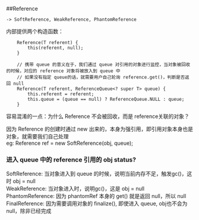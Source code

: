 ##Reference 
    
    -> SoftReference, WeakReference, PhantomReference

内部提供两个构造函数：

```
    Reference(T referent) {
        this(referent, null);
    }
    
    // 携带 queue 的意义在于，我们通过 queue 对引用的对象进行监控，当对象被回收的时候，对应的 reference 对象将被放入到 queue 中
    // 如果没有指定 queue的话，就需要用户自己轮询 reference.get()，判断是否返回 null
    Reference(T referent, ReferenceQueue<? super T> queue) {
        this.referent = referent;
        this.queue = (queue == null) ? ReferenceQueue.NULL : queue;
    }
```

容易混淆的一点：为什么 Reference 不会被回收，而是 reference关联的对象？  

因为 Reference 的创建时通过 new 出来的，本身为强引用，即引用对象本身也是对象，就需要我们自己处理  
eg: Reference<Object> ref = new SoftReference(obj, queue);


### 进入 queue 中的 reference 引用的 obj status?

SoftReference: 当对象进入到 queue 的时候，说明当前内存不足，触发gc()，这时 obj = null  
WeakReference: 当对象进入时，说明gc()，这是 obj = null  
PhantomReference: 因为 phantomRef 本身的 get() 就是返回 null，所以 null
FinalReference: 因为需要调用对象的 finalize(), 即使进入 queue, obj也不会为null，除非已经完成